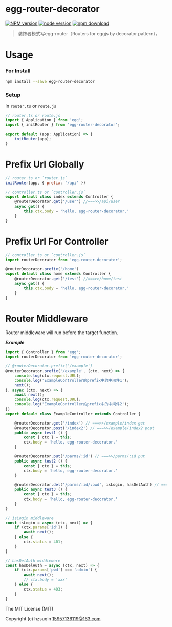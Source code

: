 # egg-router-decorator

[![NPM version][npm-image]][npm-url]
[![node version][node-image]][node-url]
[![npm download][download-image]][download-url]

[npm-image]: https://img.shields.io/npm/v/egg-router-decorator.svg?style=flat-square
[npm-url]: https://npmjs.org/package/egg-router-decorator
[node-image]: https://img.shields.io/badge/node.js-%3E=_8.9-green.svg?style=flat-square
[node-url]: http://nodejs.org/download/
[download-image]: https://img.shields.io/npm/dm/egg-router-decorator.svg?style=flat-square
[download-url]: https://npmjs.org/package/egg-router-decorator

> 装饰者模式写egg-router（Routers  for eggjs by decorator pattern）。

# Usage

### For Install
```bash
npm install --save egg-router-decorator
```

### Setup

In `router.ts` or `route.js`

```ts
// router.ts or route.js
import { Application } from 'egg';
import { initRouter } from 'egg-router-decorator';

export default (app: Application) => {
    initRouter(app);
}
```

# Prefix Url Globally

```js
// router.ts or `router.js`
initRouter(app, { prefix: '/api' })

// controller.ts or `controller.js`
export default class index extends Controller {
    @routerDecorator.get('/user') //===>>/api/user
    async get() {
        this.ctx.body = 'hello, egg-router-decorator.'
    }
}

```

# Prefix Url For Controller
```js
// controller.ts or `controller.js`
import routerDecorator from 'egg-router-decorator';

@routerDecorator.prefix('/home')
export default class home extends Controller {
    @routerDecorator.get('/test') //===>>/home/test
    async get() {
        this.ctx.body = 'hello, egg-router-decorator.'
    }
}

```

# Router Middleware

Router middleware will run before the target function.

***Example***

```ts
import { Controller } from 'egg';
import routerDecorator from 'egg-router-decorator';

// @routerDecorator.prefix('/example')
@routerDecorator.prefix('/example', (ctx, next) => {
    console.log(ctx.request.URL);
    console.log('ExampleController的prefix中的中间件1');
    next();
}, async (ctx, next) => {
    await next();
    console.log(ctx.request.URL);
    console.log('ExampleController的prefix中的中间件2');
})
export default class ExampleController extends Controller {

    @routerDecorator.get('/index') // ===>>/example/index get
    @routerDecorator.post('/index2') // ===>>/example/index2 post
    public async test1 () {
        const { ctx } = this;
        ctx.body = 'hello, egg-router-decorator.'
    }

    @routerDecorator.put('/parms/:id') // ===>>/parms/:id put
    public async test2 () {
        const { ctx } = this;
        ctx.body = 'hello, egg-router-decorator.'
    }

    @routerDecorator.del('/parms/:id/:pwd', isLogin, hasDelAuth) // ===>>/parms/:id/:pwd del
    public async test3 () {
        const { ctx } = this;
        ctx.body = 'hello, egg-router-decorator.'
    }
}

// isLogin middleware
const isLogin = async (ctx, next) => {
    if (ctx.params['id']) {
        await next();
    } else {
        ctx.status = 401;
    }
}

// hasDelAuth middleware
const hasDelAuth = async (ctx, next) => {
    if (ctx.params['pwd'] === 'admin') {
        await next();
        // ctx.body = 'xxx'
    } else {
        ctx.status = 403;
    }
}

```

The MIT License (MIT)

Copyright (c) hzsuqin <15957136119@163.com> 

